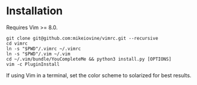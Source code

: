 # Installation
Requires Vim >= 8.0.
```
git clone git@github.com:mikeiovine/vimrc.git --recursive
cd vimrc
ln -s "$PWD"/.vimrc ~/.vimrc
ln -s "$PWD"/.vim ~/.vim
cd ~/.vim/bundle/YouCompleteMe && python3 install.py [OPTIONS]
vim -c PluginInstall
```

If using Vim in a terminal, set the color scheme to solarized
for best results.
